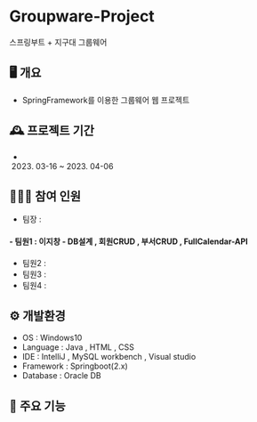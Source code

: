 # Groupware-Project 
스프링부트 + 지구대 그룹웨어

## 🖥️ 개요
- SpringFramework를 이용한 그룹웨어 웹 프로젝트

## 🕰️ 프로젝트 기간
- 2023. 03-16 ~ 2023. 04-06

## 🧑‍🤝‍🧑 참여 인원
- 팀장 : 
#### - 팀원1 : 이지창 - DB설계 , 회원CRUD , 부서CRUD , FullCalendar-API
- 팀원2 : 
- 팀원3 :
- 팀원4 :

## ⚙️ 개발환경
- OS : Windows10
- Language : Java , HTML , CSS
- IDE : IntelliJ , MySQL workbench , Visual studio
- Framework : Springboot(2.x)
- Database : Oracle DB

## 📌 주요 기능




